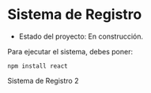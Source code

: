 <h1> Sistema de Registro  </h1>

- Estado del proyecto: En construcción.

Para ejecutar el sistema, debes poner:

```npm install react ```

Sistema de Registro 2
